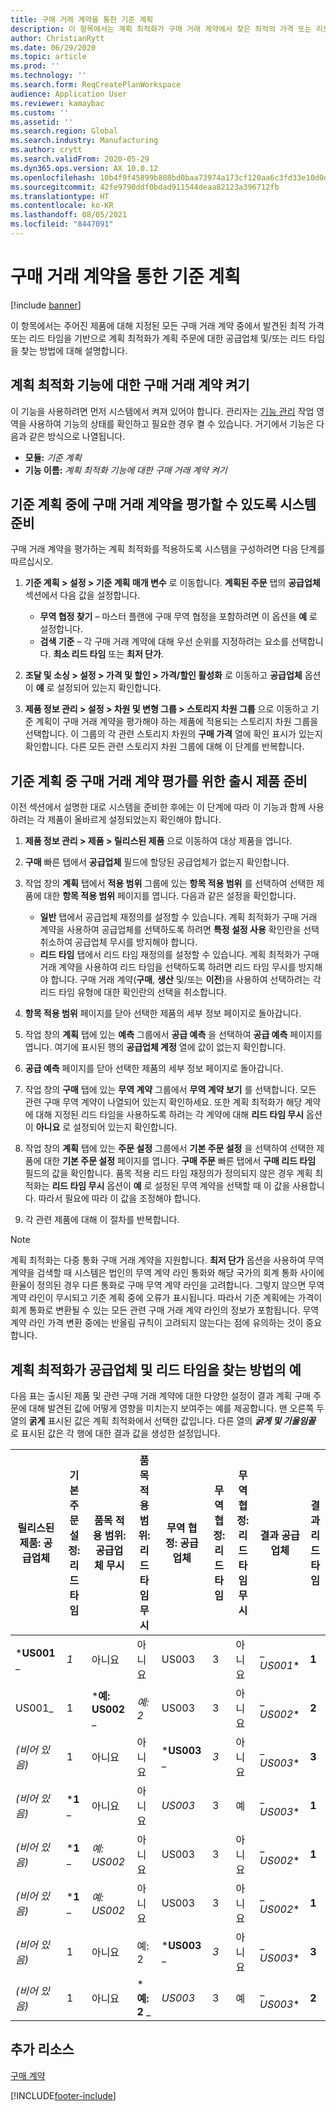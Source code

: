 ```yaml
---
title: 구매 거래 계약을 통한 기준 계획
description: 이 항목에서는 계획 최적화가 구매 거래 계약에서 찾은 최적의 가격 또는 리드 타임을 기반으로 계획 주문에 대한 공급업체 및/또는 리드 타임을 찾는 방법에 대해 설명합니다.
author: ChristianRytt
ms.date: 06/29/2020
ms.topic: article
ms.prod: ''
ms.technology: ''
ms.search.form: ReqCreatePlanWorkspace
audience: Application User
ms.reviewer: kamaybac
ms.custom: ''
ms.assetid: ''
ms.search.region: Global
ms.search.industry: Manufacturing
ms.author: crytt
ms.search.validFrom: 2020-05-29
ms.dyn365.ops.version: AX 10.0.12
ms.openlocfilehash: 10b4f9f45899b808bd0baa73974a173cf120aa6c3fd33e10d0d79a59614f1f70
ms.sourcegitcommit: 42fe9790ddf0bdad911544deaa82123a396712fb
ms.translationtype: HT
ms.contentlocale: ko-KR
ms.lasthandoff: 08/05/2021
ms.locfileid: "8447091"
---
```

# <a name="master-planning-with-purchase-trade-agreements"></a>구매 거래 계약을 통한 기준 계획

[!include [banner](../../includes/banner.md)]

이 항목에서는 주어진 제품에 대해 지정된 모든 구매 거래 계약 중에서 발견된 최적 가격 또는 리드 타임을 기반으로 계획 최적화가 계획 주문에 대한 공급업체 및/또는 리드 타임을 찾는 방법에 대해 설명합니다.

## <a name="turn-on-the-purchase-trade-agreements-for-planning-optimization-feature"></a>계획 최적화 기능에 대한 구매 거래 계약 켜기

이 기능을 사용하려면 먼저 시스템에서 켜져 있어야 합니다. 관리자는 [기능 관리](../../../fin-ops-core/fin-ops/get-started/feature-management/feature-management-overview.md) 작업 영역을 사용하여 기능의 상태를 확인하고 필요한 경우 켤 수 있습니다. 거기에서 기능은 다음과 같은 방식으로 나열됩니다.

- **모듈:** *기준 계획*
- **기능 이름:** *계획 최적화 기능에 대한 구매 거래 계약 켜기*

## <a name="prepare-your-system-to-evaluate-purchase-trade-agreements-during-master-planning"></a>기준 계획 중에 구매 거래 계약을 평가할 수 있도록 시스템 준비

구매 거래 계약을 평가하는 계획 최적화를 적용하도록 시스템을 구성하려면 다음 단계를 따르십시오.

1. **기준 계획 \> 설정 \> 기준 계획 매개 변수** 로 이동합니다. **계획된 주문** 탭의 **공급업체** 섹션에서 다음 값을 설정합니다.

    - **무역 협정 찾기** – 마스터 플랜에 구매 무역 협정을 포함하려면 이 옵션을 **예** 로 설정합니다.
    - **검색 기준** – 각 구매 거래 계약에 대해 우선 순위를 지정하려는 요소를 선택합니다. **최소 리드 타임** 또는 **최저 단가**.

1. **조달 및 소싱 \> 설정 \> 가격 및 할인 \> 가격/할인 활성화** 로 이동하고 **공급업체** 옵션이 **얘** 로 설정되어 있는지 확인합니다.
1. **제품 정보 관리 \> 설정 \> 차원 및 변형 그룹 \> 스토리지 차원 그룹** 으로 이동하고 기준 계획이 구매 거래 계약을 평가해야 하는 제품에 적용되는 스토리지 차원 그룹을 선택합니다. 이 그룹의 각 관련 스토리지 차원의 **구매 가격** 열에 확인 표시가 있는지 확인합니다. 다른 모든 관련 스토리지 차원 그룹에 대해 이 단계를 반복합니다.

## <a name="prepare-a-released-product-to-evaluate-purchase-trade-agreements-during-master-planning"></a>기준 계획 중 구매 거래 계약 평가를 위한 출시 제품 준비

이전 섹션에서 설명한 대로 시스템을 준비한 후에는 이 단계에 따라 이 기능과 함께 사용하려는 각 제품이 올바르게 설정되었는지 확인해야 합니다.

1. **제품 정보 관리 \> 제품 \> 릴리스된 제품** 으로 이동하여 대상 제품을 엽니다.
1. **구매** 빠른 탭에서 **공급업체** 필드에 할당된 공급업체가 없는지 확인합니다.
1. 작업 창의 **계획** 탭에서 **적용 범위** 그룹에 있는 **항목 적용 범위** 를 선택하여 선택한 제품에 대한 **항목 적용 범위** 페이지를 엽니다. 다음과 같은 설정을 확인합니다.

    - **일반** 탭에서 공급업체 재정의를 설정할 수 있습니다. 계획 최적화가 구매 거래 계약을 사용하여 공급업체를 선택하도록 하려면 **특정 설정 사용** 확인란을 선택 취소하여 공급업체 무시를 방지해야 합니다.
    - **리드 타임** 탭에서 리드 타임 재정의를 설정할 수 있습니다. 계획 최적화가 구매 거래 계약을 사용하여 리드 타임을 선택하도록 하려면 리드 타임 무시를 방지해야 합니다. 구매 거래 계약(**구매**, **생산** 및/또는 **이전**)을 사용하여 선택하려는 각 리드 타임 유형에 대한 확인란의 선택을 취소합니다.

1. **항목 적용 범위** 페이지를 닫아 선택한 제품의 세부 정보 페이지로 돌아갑니다.
1. 작업 창의 **계획** 탭에 있는 **예측** 그룹에서 **공급 예측** 을 선택하여 **공급 예측** 페이지를 엽니다. 여기에 표시된 행의 **공급업체 계정** 열에 값이 없는지 확인합니다.
1. **공급 예측** 페이지를 닫아 선택한 제품의 세부 정보 페이지로 돌아갑니다.
1. 작업 창의 **구매** 탭에 있는 **무역 계약** 그룹에서 **무역 계약 보기** 를 선택합니다. 모든 관련 구매 무역 계약이 나열되어 있는지 확인하세요. 또한 계획 최적화가 해당 계약에 대해 지정된 리드 타임을 사용하도록 하려는 각 계약에 대해 **리드 타임 무시** 옵션이 **아니요** 로 설정되어 있는지 확인합니다.
1. 작업 창의 **계획** 탭에 있는 **주문 설정** 그룹에서 **기본 주문 설정** 을 선택하여 선택한 제품에 대한 **기본 주문 설정** 페이지를 엽니다. **구매 주문** 빠른 탭에서 **구매 리드 타임** 필드의 값을 확인합니다. 품목 적용 리드 타임 재정의가 정의되지 않은 경우 계획 최적화는 **리드 타임 무시** 옵션이 **예** 로 설정된 무역 계약을 선택할 때 이 값을 사용합니다. 따라서 필요에 따라 이 값을 조정해야 합니다.
1. 각 관련 제품에 대해 이 절차를 반복합니다.

> [!NOTE]
> 계획 최적화는 다중 통화 구매 거래 계약을 지원합니다. **최저 단가** 옵션을 사용하여 무역 계약을 검색할 때 시스템은 법인의 무역 계약 라인 통화와 해당 국가의 회계 통화 사이에 환율이 정의된 경우 다른 통화로 구매 무역 계약 라인을 고려합니다. 그렇지 않으면 무역 계약 라인이 무시되고 기준 계획 중에 오류가 표시됩니다. 따라서 기준 계획에는 가격이 회계 통화로 변환될 수 있는 모든 관련 구매 거래 계약 라인의 정보가 포함됩니다. 무역 계약 라인 가격 변환 중에는 반올림 규칙이 고려되지 않는다는 점에 유의하는 것이 중요합니다.

## <a name="examples-of-how-planning-optimization-finds-vendor-and-lead-times"></a>계획 최적화가 공급업체 및 리드 타임을 찾는 방법의 예

다음 표는 출시된 제품 및 관련 구매 거래 계약에 대한 다양한 설정이 결과 계획 구매 주문에 대해 발견된 값에 어떻게 영향을 미치는지 보여주는 예를 제공합니다. 맨 오른쪽 두 열의 **굵게** 표시된 값은 계획 최적화에서 선택한 값입니다. 다른 열의 **_굵게 및 기울임꼴_** 로 표시된 값은 각 행에 대한 결과 값을 생성한 설정입니다.

| 릴리스된 제품: 공급업체 | 기본 주문 설정: 리드 타임 | 품목 적용 범위: 공급업체 무시 | 품목 적용 범위: 리드 타임 무시 | 무역 협정: 공급업체 | 무역 협정: 리드 타임 | 무역 협정: 리드 타임 무시 | 결과 공급업체 | 결과 리드 타임 |
| --- | --- | --- | --- | --- | --- | --- | --- | --- |
| ***US001** _ | _*_1_*_ | 아니요 | 아니요 | US003 | 3 | 아니요 | _ *US001** | **1** |
| US001_ | 1 | ***예: US002** _ | _*_예: 2_*_ | US003 | 3 | 아니요 | _ *US002** | **2** |
| *(비어 있음)* | 1 | 아니요 | 아니요 | ***US003** _ | _*_3_*_ | 아니요 | _ *US003** | **3** |
| *(비어 있음)* | ***1** _ | 아니요 | 아니요 | _*_US003_*_ | 3 | 예 | _ *US003** | **1** |
| *(비어 있음)* | ***1** _ | _*_예: US002_*_ | 아니요 | US003 | 3 | 아니요 | _ *US002** | **1** |
| *(비어 있음)* | ***1** _ | _*_예: US002_*_ | 아니요 | US003 | 3 | 아니요 | _ *US002** | **1** |
| *(비어 있음)* | 1 | 아니요 | 예: 2 | ***US003** _ | _*_3_*_ | 아니요 | _ *US003** | **3** |
| *(비어 있음)* | 1 | 아니요 | ***예: 2** _ | _*_US003_*_ | 3 | 예 | _ *US003** | **2** |

## <a name="additional-resources"></a>추가 리소스

[구매 계약](../../procurement/purchase-agreements.md)


[!INCLUDE[footer-include](../../../includes/footer-banner.md)]
